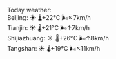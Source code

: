 Today weather:  
Beijing: ☀️   🌡️+22°C 🌬️↖7km/h  
Tianjin: ☀️   🌡️+21°C 🌬️↑7km/h  
Shijiazhuang: ☀️   🌡️+26°C 🌬️↑8km/h  
Tangshan: ☀️   🌡️+19°C 🌬️↖11km/h  

